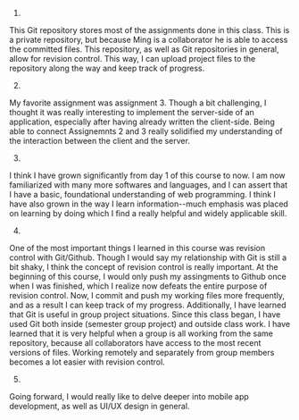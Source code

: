 1. 
This Git repository stores most of the assignments done in this class. This is a private repository, but because Ming is a collaborator he is able to access the committed files. This repository, as well as Git repositories in general, allow for revision control. This way, I can upload project files to the repository along the way and keep track of progress.

2. 
My favorite assignment was assignment 3. Though a bit challenging, I thought it was really interesting to implement the server-side of an application, especially after having already written the client-side. Being able to connect Assignemnts 2 and 3 really solidified my understanding of the interaction between the client and the server.

3.
I think I have grown significantly from day 1 of this course to now. I am now familiarized with many more softwares and languages, and I can assert that I have a basic, foundational understanding of web programming. I think I have also grown in the way I learn information--much emphasis was placed on learning by doing which I find a really helpful and widely applicable skill.

4.
One of the most important things I learned in this course was revision control with Git/Github. Though I would say my relationship with Git is still a bit shaky, I think the concept of revision control is really important. At the beginning of this course, I would only push my assingments to Github once when I was finished, which I realize now defeats the entire purpose of revision control. Now, I commit and push my working files more frequently, and as a result I can keep track of my progress. Additionally, I have learned that Git is useful in group project situations. Since this class began, I have used Git both inside (semester group project) and outside class work. I have learned that it is very helpful when a group is all working from the same repository, because all collaborators have access to the most recent versions of files. Working remotely and separately from group members becomes a lot easier with revision control.

5. 
Going forward, I would really like to delve deeper into mobile app development, as well as UI/UX design in general.